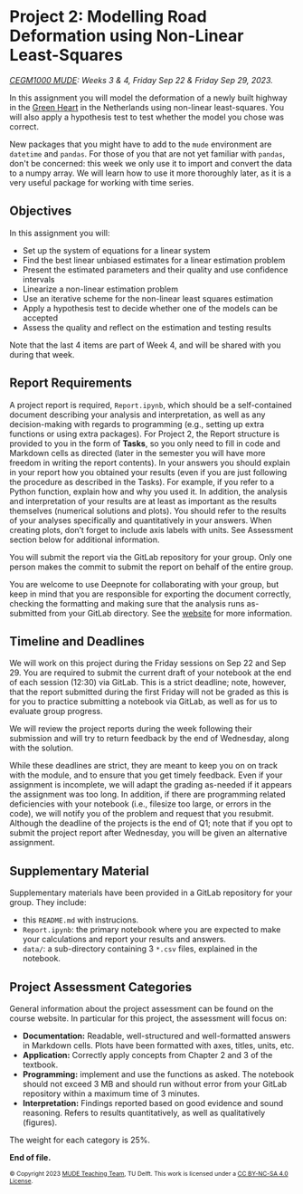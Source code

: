 # Project 2: Modelling Road Deformation using Non-Linear Least-Squares

*[CEGM1000 MUDE](http://mude.citg.tudelft.nl/): Weeks 3 & 4, Friday Sep 22 & Friday Sep 29, 2023.*

In this assignment you will model the deformation of a newly built highway in the <a href="https://www.groenehart.nl/the-green-heart-of-holland" target="_blank"> Green Heart</a> in the Netherlands using non-linear least-squares. You will also apply a hypothesis test to test whether the model you chose was correct. 

New packages that you might have to add to the `mude` environment are `datetime` and `pandas`. For those of you that are not yet familiar with `pandas`, don't be concerned: this week we only use it to import and convert the data to a numpy array. We will learn how to use it more thoroughly later, as it is a very useful package for working with time series.

## Objectives

In this assignment you will:
- Set up the system of equations for a linear system
- Find the best linear unbiased estimates for a linear estimation problem
- Present the estimated parameters and their quality and use confidence intervals
- Linearize a non-linear estimation problem
- Use an iterative scheme for the non-linear least squares estimation
- Apply a hypothesis test to decide whether one of the models can be accepted
- Assess the quality and reflect on the estimation and testing results

Note that the last 4 items are part of Week 4, and will be shared with you during that week.

## Report Requirements

A project report is required, `Report.ipynb`, which should be a self-contained document describing your analysis and interpretation, as well as any decision-making with regards to programming (e.g., setting up extra functions or using extra packages). For Project 2, the Report structure is provided to you in the form of **Tasks**, so you only need to fill in code and Markdown cells as directed (later in the semester you will have more freedom in writing the report contents). In your answers you should explain in your report how you obtained your results (even if you are just following the procedure as described in the Tasks). For example, if you refer to a Python function, explain how and why you used it. In addition, the analysis and interpretation of your results are at least as important as the results themselves (numerical solutions and plots). You should refer to the results of your analyses specifically and quantitatively in your answers. When creating plots, don’t forget to include axis labels with units. See Assessment section below for additional information.

You will submit the report via the GitLab repository for your group. Only one person makes the commit to submit the report on behalf of the entire group.

You are welcome to use Deepnote for collaborating with your group, but keep in mind that you are responsible for exporting the document correctly, checking the formatting and making sure that the analysis runs as-submitted from your GitLab directory. See the [website](https://mude.citg.tudelft.nl/software/deepnote/) for more information.

## Timeline and Deadlines

We will work on this project during the Friday sessions on Sep 22 and Sep 29. You are required to submit the current draft of your notebook at the end of each session (12:30) via GitLab. This is a strict deadline; note, however, that the report submitted during the first Friday will not be graded as this is for you to practice submitting a notebook via GitLab, as well as for us to evaluate group progress.

We will review the project reports during the week following their submission and will try to return feedback by the end of Wednesday, along with the solution.

While these deadlines are strict, they are meant to keep you on on track with the module, and to ensure that you get timely feedback. Even if your assignment is incomplete, we will adapt the grading as-needed if it appears the assignment was too long. In addition, if there are programming related deficiencies with your notebook (i.e., filesize too large, or errors in the code), we will notify you of the problem and request that you resubmit. Although the deadline of the projects is the end of Q1; note that if you opt to submit the project report after Wednesday, you will be given an alternative assignment.

## Supplementary Material

Supplementary materials have been provided in a GitLab repository for your group. They include:

- this `README.md` with instrucions.
- `Report.ipynb`: the primary notebook where you are expected to make your calculations and report your results and answers.
- `data/`: a sub-directory containing 3 `*.csv` files, explained in the notebook.

## Project Assessment Categories

General information about the project assessment can be found on the course website. In particular for this project, the assessment will focus on:

* **Documentation:** Readable, well-structured and well-formatted answers in Markdown cells. Plots have been formatted with axes, titles, units, etc.
* **Application:** Correctly apply concepts from Chapter 2 and 3 of the textbook.
* **Programming:** implement and use the functions as asked. The notebook should not exceed 3 MB and should run without error from your GitLab repository within a maximum time of 3 minutes. 
* **Interpretation:** Findings reported based on good evidence and sound reasoning. Refers to results quantitatively, as well as qualitatively (figures).

The weight for each category is 25%.

**End of file.**

<span style="font-size: 75%">
&copy; Copyright 2023 <a rel="MUDE Team" href="https://studiegids.tudelft.nl/a101_displayCourse.do?course_id=65595">MUDE Teaching Team</a>, TU Delft. This work is licensed under a <a rel="license" href="http://creativecommons.org/licenses/by-nc-sa/4.0/">CC BY-NC-SA 4.0 License</a>.